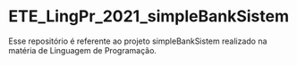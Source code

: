 # ETE_LingPr_2021_simpleBankSistem
Esse repositório é referente ao projeto simpleBankSistem realizado na matéria de Linguagem de Programação.

